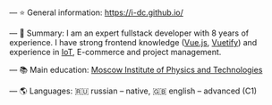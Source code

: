 — :star: General information: https://i-dc.github.io/

— :memo: Summary: I am an expert fullstack developer with 8 years of experience.
I have strong frontend knowledge ([Vue.js](https://github.com/vuejs/vue), [Vuetify](https://github.com/vuetifyjs/vuetify))
and experience in [IoT](https://en.wikipedia.org/wiki/Internet_of_things), E-commerce and project management.

— :books: Main education: [Moscow Institute of Physics and Technologies](https://mipt.ru/english/)

— :earth_americas: Languages: :ru: russian – native, :gb: english – advanced (C1)
